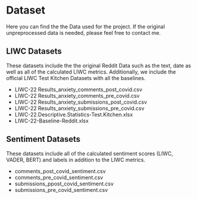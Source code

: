 # Dataset
Here you can find the the Data used for the project.
If the original unpreprocessed data is needed, please feel free to contact me.
## LIWC Datasets
These datasets include the the original Reddit Data such as the text, date as well as all of the calculated LIWC metrics.
Additionally, we include the official LIWC Test Kitchen Datasets with all the baselines.
- LIWC-22 Results_anxiety_comments_post_covid.csv
- LIWC-22 Results_anxiety_comments_pre_covid.csv
- LIWC-22 Results_anxiety_submissions_post_covid.csv
- LIWC-22 Results_anxiety_submissions_pre_covid.csv
- LIWC-22.Descriptive.Statistics-Test.Kitchen.xlsx
- LIWC-22-Baseline-Reddit.xlsx
## Sentiment Datasets
These datasets include all of the calculated sentiment scores (LIWC, VADER, BERT) and labels in addition to the LIWC metrics.
- comments_post_covid_sentiment.csv
- comments_pre_covid_sentiment.csv
- submissions_ppost_covid_sentiment.csv
- submissions_pre_covid_sentiment.csv

